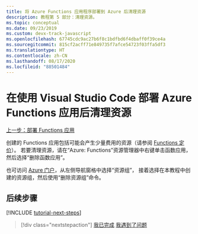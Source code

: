 ```yaml
---
title: 将 Azure Functions 应用程序部署到 Azure 后清理资源
description: 教程第 5 部分：清理资源。
ms.topic: conceptual
ms.date: 09/23/2019
ms.custom: devx-track-javascript
ms.openlocfilehash: 67745cdc9ac27b6f8c1bdfbd6f4dbaff0f39ce4a
ms.sourcegitcommit: 815cf2acff71e849735f7afce54723f03ffa5df3
ms.translationtype: HT
ms.contentlocale: zh-CN
ms.lasthandoff: 08/17/2020
ms.locfileid: "88501484"
---
```

# <a name="clean-up-resources-after-deploying-an-azure-functions-app-with-visual-studio-code"></a>在使用 Visual Studio Code 部署 Azure Functions 应用后清理资源

[上一步：部署 Functions 应用](tutorial-vscode-serverless-node-04.md)

创建的 Functions 应用包括可能会产生少量费用的资源（请参阅 [Functions 定价](https://azure.microsoft.com/pricing/details/functions/)）。 若要清理资源，请在“Azure:  Functions”资源管理器中右键单击函数应用，然后选择“删除函数应用”。 

也可访问 [Azure 门户](https://portal.azure.com)，从左侧导航窗格中选择“资源组”，  接着选择在本教程中创建的资源组，然后使用“删除资源组”命令。 

## <a name="next-steps"></a>后续步骤

[!INCLUDE [tutorial-next-steps](includes/tutorial-next-steps.md)]

> [!div class="nextstepaction"]
> [我已完成](node-howto-write-serverless-code.md) [我遇到了问题](https://www.research.net/r/PWZWZ52?tutorial=node-deployment-azurefunctions&step=clean-up-resources)
